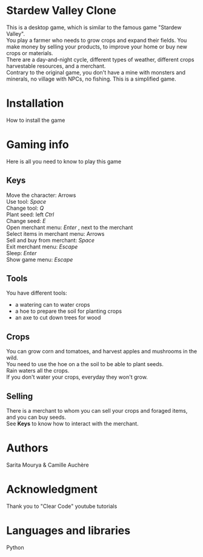 
# Stardew Valley Clone

This is a desktop game, which is similar to the famous game "Stardew Valley".  
You play a farmer who needs to grow crops and expand their fields. You make money by selling your products, to improve your home or buy new crops or materials.  
There are a day-and-night cycle, different types of weather, different crops harvestable resources, and a merchant.  
Contrary to the original game, you don't have a mine with monsters and minerals, no village with NPCs, no fishing. This is a simplified game.   

# Installation
How to install the game


# Gaming info
Here is all you need to know to play this game
## Keys
Move the character: Arrows   
Use tool: *Space*   
Change tool: *Q*  
Plant seed: left *Ctrl*   
Change seed: *E*  
Open merchant menu: *Enter* , next to the merchant  
Select items in merchant menu: Arrows  
Sell and buy from merchant: *Space*  
Exit merchant menu: *Escape*  
Sleep: *Enter*   
Show game menu: *Escape*
## Tools
You have different tools:
- a watering can to water crops
- a hoe to prepare the soil for planting crops
- an axe to cut down trees for wood
## Crops
You can grow corn and tomatoes, and harvest apples and mushrooms in the wild.  
You need to use the hoe on a the soil to be able to plant seeds.  
Rain waters all the crops.  
If you don't water your crops, everyday they won't grow.
## Selling
There is a merchant to whom you can sell your crops and foraged items, and you can buy seeds.  
See **Keys** to know how to interact with the merchant.

# Authors
Sarita Mourya & Camille Auchère 

# Acknowledgment
Thank you to "Clear Code" youtube tutorials 

# Languages and libraries
Python
